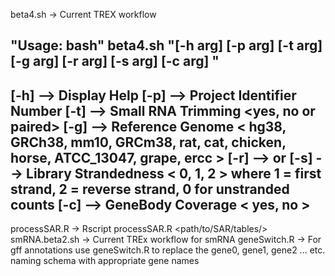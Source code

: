 beta4.sh -> Current TREX workflow 

"Usage: bash" beta4.sh "[-h arg] [-p arg] [-t arg] [-g arg] [-r arg] [-s arg] [-c arg] "
---------------------------------------------------------------------------------------------------------------
[-h] --> Display Help
[-p] --> Project Identifier Number
[-t] --> Small RNA Trimming <yes, no or paired>
[-g] --> Reference Genome < hg38, GRCh38, mm10, GRCm38, rat, cat, chicken, horse, ATCC_13047, grape, ercc >
[-r] --> <SE> or <PE> 
[-s] --> Library Strandedness < 0, 1, 2 > where 1 = first strand, 2 = reverse strand, 0 for unstranded counts 
[-c] --> GeneBody Coverage < yes, no > 
---------------------------------------------------------------------------------------------------------------




processSAR.R  -> Rscript processSAR.R <path/to/SAR/tables/> 
smRNA.beta2.sh -> Current TREx workflow for smRNA 
geneSwitch.R  -> For gff annotations use geneSwitch.R to replace the gene0, gene1, gene2 ... etc. 
naming schema with appropriate gene names
